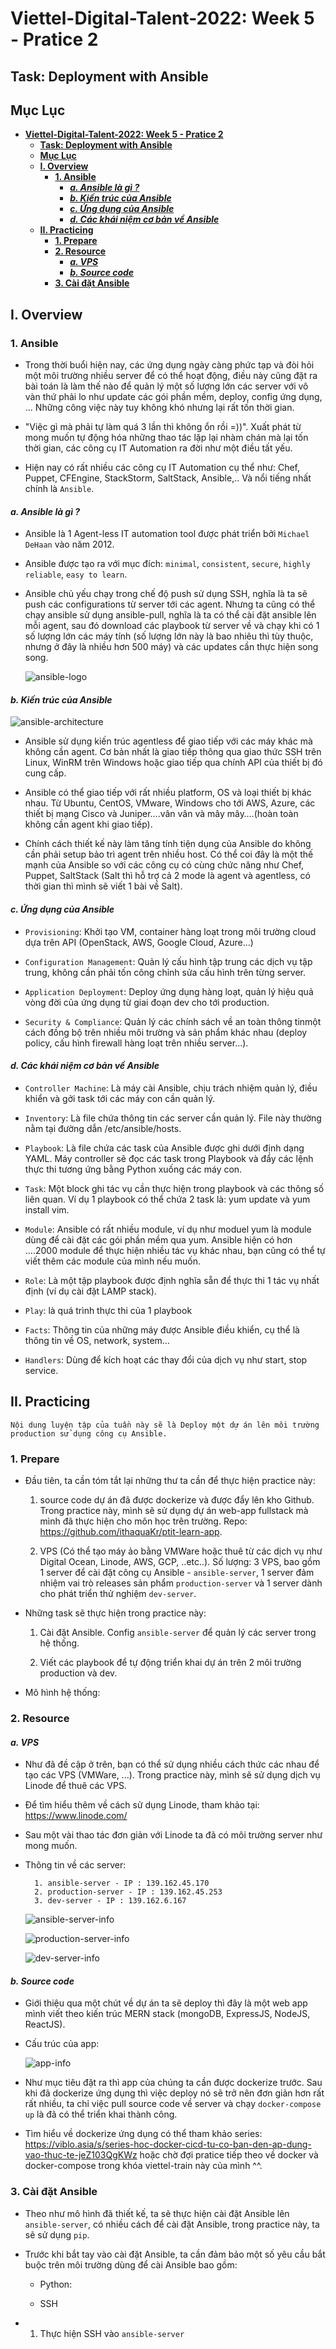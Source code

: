 # **Viettel-Digital-Talent-2022: Week 5 - Pratice 2**

## **Task: Deployment with Ansible**

## **Mục Lục**

- [**Viettel-Digital-Talent-2022: Week 5 - Pratice 2**](#viettel-digital-talent-2022-week-5---pratice-2)
  - [**Task: Deployment with Ansible**](#task-deployment-with-ansible)
  - [**Mục Lục**](#mục-lục)
  - [**I. Overview**](#i-overview)
    - [**1. Ansible**](#1-ansible)
      - [***a. Ansible là gì ?***](#a-ansible-là-gì-)
      - [***b. Kiến trúc của Ansible***](#b-kiến-trúc-của-ansible)
      - [***c. Ứng dụng của Ansible***](#c-ứng-dụng-của-ansible)
      - [***d. Các khái niệm cơ bản về Ansible***](#d-các-khái-niệm-cơ-bản-về-ansible)
  - [**II. Practicing**](#ii-practicing)
    - [**1. Prepare**](#1-prepare)
    - [**2. Resource**](#2-resource)
      - [***a. VPS***](#a-vps)
      - [***b. Source code***](#b-source-code)
    - [**3. Cài đặt Ansible**](#3-cài-đặt-ansible)

## **I. Overview**

### **1. Ansible**

- Trong thời buổi hiện nay, các ứng dụng ngày càng phức tạp và đòi hỏi một môi trường nhiều server để có thể hoạt động, điều này cũng đặt ra bài toán là làm thế nào để quản lý một số lượng lớn các server với vô vàn thứ phải lo như update các gói phần mềm, deploy, config ứng dụng, ... Những công việc này tuy không khó nhưng lại rất tốn thời gian.

- "Việc gì mà phải tự làm quá 3 lần thì không ổn rồi =))". Xuất phát từ mong muốn tự động hóa những thao tác lặp lại nhàm chán mà lại tốn thời gian, các công cụ IT Automation ra đời như một điều tất yếu.

- Hiện nay có rất nhiều các công cụ IT Automation cụ thể như: Chef, Puppet, CFEngine, StackStorm, SaltStack, Ansible,.. Và nổi tiếng nhất chính là `Ansible`.

#### ***a. Ansible là gì ?***

- Ansible là 1 Agent-less IT automation tool được phát triển bởi `Michael DeHaan` vào năm 2012.

- Ansible được tạo ra với mục đích: `minimal`, `consistent`, `secure`, `highly reliable`, `easy to learn`.

- Ansible chủ yếu chạy trong chế độ push sử dụng SSH, nghĩa là ta sẽ push các configurations từ server tới các agent. Nhưng ta cũng có thể chạy ansible sử dụng ansible-pull, nghĩa là ta có thể cài đặt ansible lên mỗi agent, sau đó download các playbook từ server về và chạy khi có 1 số lượng lớn các máy tính (số lượng lớn này là bao nhiêu thì tùy thuộc, nhưng ở đây là nhiều hơn 500 máy) và các updates cần thực hiện song song.

    ![ansible-logo](img/ansible-logologo.png)

#### ***b. Kiến trúc của Ansible***

![ansible-architecture](img/ansible-architectureecture.png)

- Ansible sử dụng kiến trúc agentless để giao tiếp với các máy khác mà không cần agent. Cơ bản nhất là giao tiếp thông qua giao thức SSH trên Linux, WinRM trên Windows hoặc giao tiếp qua chính API của thiết bị đó cung cấp.

- Ansible có thể giao tiếp với rất nhiều platform, OS và loại thiết bị khác nhau. Từ Ubuntu, CentOS, VMware, Windows cho tới AWS, Azure, các thiết bị mạng Cisco và Juniper….vân vân và mây mây….(hoàn toàn không cần agent khi giao tiếp).

- Chính cách thiết kế này làm tăng tính tiện dụng của Ansible do không cần phải setup bảo trì agent trên nhiều host. Có thể coi đây là một thế mạnh của Ansible so với các công cụ có cùng chức năng như Chef, Puppet, SaltStack (Salt thì hỗ trợ cả 2 mode là agent và agentless, có thời gian thì mình sẽ viết 1 bài về Salt).

#### ***c. Ứng dụng của Ansible***

- `Provisioning`: Khởi tạo VM, container hàng loạt trong môi trường cloud dựa trên API (OpenStack, AWS, Google Cloud, Azure…)

- `Configuration Management`: Quản lý cấu hình tập trung các dịch vụ tập trung, không cần phải tốn công chỉnh sửa cấu hình trên từng server.

- `Application Deployment`: Deploy ứng dụng hàng loạt, quản lý hiệu quả vòng đời của ứng dụng từ giai đoạn dev cho tới production.

- `Security & Compliance`: Quản lý các chính sách về an toàn thông tinmột cách đồng bộ trên nhiều môi trường và sản phẩm khác nhau (deploy policy, cấu hình firewall hàng loạt trên nhiều server…).

#### ***d. Các khái niệm cơ bản về Ansible***

- `Controller Machine`: Là máy cài Ansible, chịu trách nhiệm quản lý, điều khiển và gởi task tới các máy con cần quản lý.

- `Inventory`: Là file chứa thông tin các server cần quản lý. File này thường nằm tại đường dẫn /etc/ansible/hosts.

- `Playbook`: Là file chứa các task của Ansible được ghi dưới định dạng YAML. Máy controller sẽ đọc các task trong Playbook và đẩy các lệnh thực thi tương ứng bằng Python xuống các máy con.

- `Task`: Một block ghi tác vụ cần thực hiện trong playbook và các thông số liên quan. Ví dụ 1 playbook có thể chứa 2 task là: yum update và yum install vim.

- `Module`: Ansible có rất nhiều module, ví dụ như moduel yum là module dùng để cài đặt các gói phần mềm qua yum. Ansible hiện có hơn ….2000 module để thực hiện nhiều tác vụ khác nhau, bạn cũng có thể tự viết thêm các module của mình nếu muốn.

- `Role`: Là một tập playbook được định nghĩa sẵn để thực thi 1 tác vụ nhất định (ví dụ cài đặt LAMP stack).

- `Play`: là quá trình thực thi của 1 playbook

- `Facts`: Thông tin của những máy được Ansible điều khiển, cụ thể là thông tin về OS, network, system…

- `Handlers`: Dùng để kích hoạt các thay đổi của dịch vụ như start, stop service.

## **II. Practicing**

```Nội dung luyện tập của tuần này sẽ là Deploy một dự án lên môi trường production sử dụng công cụ Ansible.```

### **1. Prepare**

- Đầu tiên, ta cần tóm tắt lại những thư ta cần để thực hiện practice này:
  
  1. source code dự án đã được dockerize và được đẩy lên kho Github. Trong practice này, mình sẽ sử dụng dự án web-app fullstack mà mình đã thực hiện cho môn học trên trường. Repo: <https://github.com/ithaquaKr/ptit-learn-app>.
  
  2. VPS (Có thể tạo máy ảo bằng VMWare hoặc thuê từ các dịch vụ như Digital Ocean, Linode, AWS, GCP, ..etc..). Số lượng: 3 VPS, bao gồm 1 server để cài đặt công cụ Ansible - `ansible-server`, 1 server đảm nhiệm vai trò releases sản phẩm `production-server` và 1 server dành cho phát triển thử nghiệm `dev-server`.

- Những task sẽ thực hiện trong practice này:

    1. Cài đặt Ansible. Config `ansible-server` để quản lý các server trong hệ thống.

    2. Viết các playbook để tự động triển khai dự án trên 2 môi trường production và dev.

- Mô hình hệ thống:

### **2. Resource**

#### ***a. VPS***

- Như đã đề cập ở trên, bạn có thể sử dụng nhiều cách thức các nhau để tạo các VPS (VMWare, ...). Trong practice này, mình sẽ sử dụng dịch vụ Linode để thuê các VPS.

- Để tìm hiểu thêm về cách sử dụng Linode, tham khảo tại: <https://www.linode.com/>

- Sau một vài thao tác đơn giản với Linode ta đã có môi trường server như mong muốn.

- Thông tin về các server:

        1. ansible-server - IP : 139.162.45.170
        2. production-server - IP : 139.162.45.253
        3. dev-server - IP : 139.162.6.167

    ![ansible-server-info](img/ansible-server-info.png)

    ![production-server-info](img/production-server-info.png)

    ![dev-server-info](img/dev-server-info.png)

#### ***b. Source code***

- Giới thiệu qua một chút về dự án ta sẽ deploy thì đây là một web app mình viết theo kiến trúc MERN stack (mongoDB, ExpressJS, NodeJS, ReactJS).

- Cấu trúc của app:

    ![app-info](img/app-info.png)

- Như mục tiêu đặt ra thì app của chúng ta cần được dockerize trước. Sau khi đã dockerize ứng dụng thì việc deploy nó sẽ trở nên đơn giản hơn rất rất nhiều, ta chỉ việc pull source code về server và chạy `docker-compose up` là đã có thể triển khai thành công.

- Tìm hiểu về dockerize ứng dụng có thể tham khảo series: <https://viblo.asia/s/series-hoc-docker-cicd-tu-co-ban-den-ap-dung-vao-thuc-te-jeZ103QgKWz> hoặc chờ đợi pratice tiếp theo về docker và docker-compose trong khóa viettel-train này của mình ^^.

### **3. Cài đặt Ansible**

- Theo như mô hình đã thiết kế, ta sẽ thực hiện cài đặt Ansible lên `ansible-server`, có nhiều cách để cài đặt Ansible, trong practice này, ta sẽ sử dụng `pip`.

- Trước khi bắt tay vào cài đặt Ansible, ta cần đảm bảo một số yêu cầu bắt buộc trên môi trường dùng để cài Ansible bao gồm:
  
  - Python:
  
  - SSH

- 1. Thực hiện SSH vào `ansible-server`